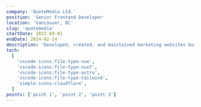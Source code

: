 ```yaml
---
company: 'QuoteMedia Ltd.'
position: 'Senior Frontend Developer'
location: 'Vancouver, BC'
slug: 'quotemedia'
startDate: 2022-09-01
endDate: 2024-02-14
description: 'Developed, created, and maintained marketing websites built with Vue 3, Nuxt 3, and TailwindCSS. All marketing sites deployed with Cloudflare Pages.'
tech:
  [
    'vscode-icons:file-type-vue',
    'vscode-icons:file-type-nuxt',
    'vscode-icons:file-type-astro',
    'vscode-icons:file-type-tailwind',
    'simple-icons:cloudflare',
  ]
points: ['point 1', 'point 2', 'point 3']
---
```

